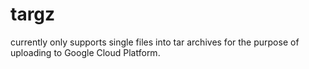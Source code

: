 # targz
currently only supports single files into tar archives for the purpose of uploading to Google Cloud Platform.
